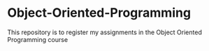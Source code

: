 # Object-Oriented-Programming
This repository is to register my assignments in the Object Oriented Programming course 
